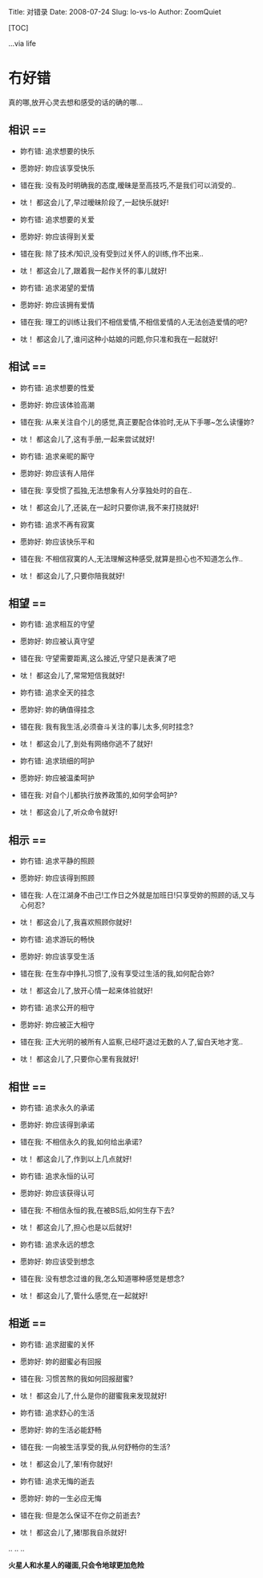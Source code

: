 Title: 对错录
Date: 2008-07-24
Slug: lo-vs-lo
Author: ZoomQuiet

[TOC]

...via life


# 冇好错 
真的哪,放开心灵去想和感受的话的确的哪...


## 相识 ==
- 妳冇错: 追求想要的快乐
- 愿妳好: 妳应该享受快乐
- 错在我: 没有及时明确我的态度,暧昧是至高技巧,不是我们可以消受的..
- 呔！  都这会儿了,早过暧昧阶段了,一起快乐就好!

- 妳冇错: 追求想要的关爱
- 愿妳好: 妳应该得到关爱
- 错在我: 除了技术/知识,没有受到过关怀人的训练,作不出来..
- 呔！  都这会儿了,跟着我一起作关怀的事儿就好!

- 妳冇错: 追求渴望的爱情
- 愿妳好: 妳应该拥有爱情
- 错在我: 理工的训练让我们不相信爱情,不相信爱情的人无法创造爱情的吧?
- 呔！  都这会儿了,谁问这种小姑娘的问题,你只准和我在一起就好!


## 相试 ==

- 妳冇错: 追求想要的性爱
- 愿妳好: 妳应该体验高潮
- 错在我: 从来关注自个儿的感觉,真正要配合体验时,无从下手哪~怎么读懂妳?
- 呔！  都这会儿了,这有手册,一起来尝试就好!

- 妳冇错: 追求亲昵的厮守
- 愿妳好: 妳应该有人陪伴
- 错在我: 享受惯了孤独,无法想象有人分享独处时的自在..
- 呔！  都这会儿了,还装,在一起时只要你讲,我不来打挠就好!

- 妳冇错: 追求不再有寂寞
- 愿妳好: 妳应该快乐平和
- 错在我: 不相信寂寞的人,无法理解这种感受,就算是担心也不知道怎么作..
- 呔！  都这会儿了,只要你陪我就好!


## 相望 ==

- 妳冇错: 追求相互的守望
- 愿妳好: 妳应被认真守望
- 错在我: 守望需要距离,这么接近,守望只是表演了吧
- 呔！  都这会儿了,常常短信我就好!

- 妳冇错: 追求全天的挂念
- 愿妳好: 妳的确值得挂念
- 错在我: 我有我生活,必须奋斗关注的事儿太多,何时挂念?
- 呔！  都这会儿了,到处有网络你逃不了就好!

- 妳冇错: 追求琐细的呵护
- 愿妳好: 妳应被温柔呵护
- 错在我: 对自个儿都执行放养政策的,如何学会呵护?
- 呔！  都这会儿了,听众命令就好!


## 相示 ==

- 妳冇错: 追求平静的照顾
- 愿妳好: 妳应该得到照顾
- 错在我: 人在江湖身不由己!工作日之外就是加班日!只享受妳的照顾的话,又与心何忍?
- 呔！  都这会儿了,我喜欢照顾你就好!

- 妳冇错: 追求游玩的畅快
- 愿妳好: 妳应该享受生活
- 错在我: 在生存中挣扎习惯了,没有享受过生活的我,如何配合妳?
- 呔！  都这会儿了,放开心情一起来体验就好!

- 妳冇错: 追求公开的相守
- 愿妳好: 妳应被正大相守
- 错在我: 正大光明的被所有人监察,已经吓退过无数的人了,留白天地才宽..
- 呔！  都这会儿了,只要你心里有我就好!


## 相世 ==

- 妳冇错: 追求永久的承诺
- 愿妳好: 妳应该得到承诺
- 错在我: 不相信永久的我,如何给出承诺?
- 呔！  都这会儿了,作到以上几点就好!

- 妳冇错: 追求永恒的认可
- 愿妳好: 妳应该获得认可
- 错在我: 不相信永恒的我,在被BS后,如何生存下去?
- 呔！  都这会儿了,担心也是以后就好!

- 妳冇错: 追求永远的想念
- 愿妳好: 妳应该受到想念
- 错在我: 没有想念过谁的我,怎么知道哪种感觉是想念?
- 呔！  都这会儿了,管什么感觉,在一起就好!


## 相逝 ==

- 妳冇错: 追求甜蜜的关怀
- 愿妳好: 妳的甜蜜必有回报
- 错在我: 习惯苦熬的我如何回报甜蜜?
- 呔！  都这会儿了,什么是你的甜蜜我来发现就好!

- 妳冇错: 追求舒心的生活
- 愿妳好: 妳的生活必能舒畅
- 错在我: 一向被生活享受的我,从何舒畅你的生活?
- 呔！  都这会儿了,笨!有你就好!

- 妳冇错: 追求无悔的逝去
- 愿妳好: 妳的一生必应无悔
- 错在我: 但是怎么保证不在你之前逝去?
- 呔！  都这会儿了,猪!那我自杀就好!


.. .. ..


**火星人和水星人的碰面,只会令地球更加危险**

